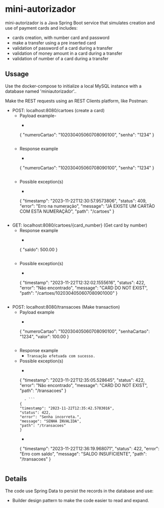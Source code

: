 # mini-autorizador

mini-autorizador is a Java Spring Boot service that simulates creation and use of payment cards and includes:

- cards creation, with number card and password
- make a transfer using a pre inserted card
- validation of password of a card during a transfer
- validation of money amount in a card during a transfer
- validation of number of a card during a transfer

## Ussage

Use the docker-compose to initialize a local MySQL instance with a database named 'miniautorizador'..

Make the REST requests using an REST Clients platform, like Postman:

- POST: localhost:8080/cartoes (create a card)
    - Payload example-
        - ```
      {
      "numeroCartao": "102030405060708090100",
      "senha": "1234"
      }
      ```
    - Response example
        - ```
      {
      "numeroCartao": "102030405060708090100",
      "senha": "1234"
      }
      ```
    - Possible exception(s)
        - ```
      {
      "timestamp": "2023-11-22T12:30:57.9573806",
      "status": 409,
      "error": "Erro na numeração",
      "message": "JÁ EXISTE UM CARTÃO COM ESTA NUMERAÇÃO",
      "path": "/cartoes"
      }
      ```
- GET: localhost:8080/cartoes/{card_number} (Get card by number)
    - Response example
        - ```
      {
      "saldo": 500.00
      }
      ```
    - Possible exception(s)
        - ```
      {
      "timestamp": "2023-11-22T12:32:02.1555616",
      "status": 422,
      "error": "Não encontrado",
      "message": "CARD DO NOT EXIST",
      "path": "/cartoes/1020304050607080901000"
      }
      ```
- POST: localhost:8080/transacoes (Make transaction)
    - Payload example
        - ```
      {
      "numeroCartao": "102030405060708090100",
      "senhaCartao": "1234",
      "valor": 100.00
      }
      ```
    - Response example
        - ```Transação efetuada com sucesso.```
    - Possible exception(s)
        - ```
      {
      "timestamp": "2023-11-22T12:35:05.528645",
      "status": 422,
      "error": "Não encontrado",
      "message": "CARD DO NOT EXIST",
      "path": "/transacoes"
      }
      ```
        - ```
      {
      "timestamp": "2023-11-22T12:35:42.5783016",
      "status": 422,
      "error": "Senha incorreta.",
      "message": "SENHA INVALIDA",
      "path": "/transacoes"
      }
      ```
        - ```
      {
      "timestamp": "2023-11-22T12:36:19.968071",
      "status": 422,
      "error": "Erro com saldo",
      "message": "SALDO INSUFICIENTE",
      "path": "/transacoes"
      }
      ```

## Details

The code use Spring Data to persist the records in the database and use:

- Builder design pattern to make the code easier to read and expand.
